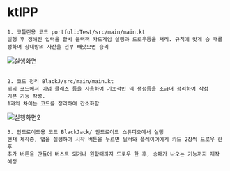 # ktlPP
```
1. 코틀린용 코드 portfolioTest/src/main/main.kt
실행 후 정해진 입력을 할시 블랙잭 카드게임 실행과 드로우등을 처리. 규칙에 맞게 승 패를 정하며 상대방의 자산을 전부 빼앗으면 승리
```
![실행화면](https://github.com/elcrity/ktlPP/blob/main/portfolioTest/%EC%8B%A4%ED%96%89%ED%99%94%EB%A9%B4.jpg)
```

2. 코드 정리 BlackJ/src/main/main.kt
위의 코드에서 이넘 클래스 등을 사용하여 기초적인 덱 생성등을 조금더 정리하여 작성
기본 기능 작성.
1과의 차이는 코드를 정리하여 간소화함
```
![실행화면2](https://github.com/elcrity/ktlPP/blob/main/BlackJ/%EC%8B%A4%ED%96%89%ED%99%94%EB%A9%B42.jpg)

```
3. 안드로이드용 코드 BlackJack/ 안드로이드 스튜디오에서 실행
현재 제작중, 앱을 실행하여 시작 버튼을 누르면 딜러와 플레이어에게 카드 2장씩 드로우 한 후
추가 버튼을 만들어 버스트 되거나 원할때까지 드로우 한 후, 승패가 나오는 기능까지 제작 예정
```
